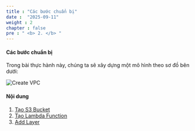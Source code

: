 ```yaml
---
title : "Các bước chuẩn bị"
date :  "2025-09-11" 
weight : 2 
chapter : false
pre : " <b> 2. </b> "
---
```


#### Các bước chuẩn bị

Trong bài thực hành này, chúng ta sẽ xây dựng một mô hình theo sơ đồ bên dưới:

![Create VPC](/images/schema.png?featherlight=false&width=90pc)


#### Nội dung

1. [Tạo S3 Bucket](https://000003.awsstudygroup.com/vi/3-prerequiste/3.1-createvpc/)
2. [Tạo Lambda Function](https://000003.awsstudygroup.com/vi/3-prerequiste/3.2-createsubnet/)
3. [Add Layer](https://000003.awsstudygroup.com/vi/3-prerequiste/3.3-createigw/)